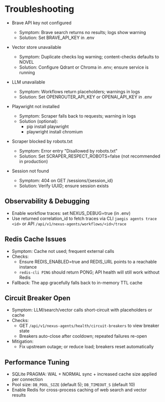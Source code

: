 # Troubleshooting

- Brave API key not configured
  - Symptom: Brave search returns no results; logs show warning
  - Solution: Set BRAVE_API_KEY in .env

- Vector store unavailable
  - Symptom: Duplicate checks log warning; content-checks defaults to NOVEL
  - Solution: Configure Qdrant or Chroma in .env; ensure service is running

- LLM unavailable
  - Symptom: Workflows return placeholders; warnings in logs
  - Solution: Set OPENROUTER_API_KEY or OPENAI_API_KEY in .env

- Playwright not installed
  - Symptom: Scraper falls back to requests; warning in logs
  - Solution (optional):
    - pip install playwright
    - playwright install chromium

- Scraper blocked by robots.txt
  - Symptom: Error entry "Disallowed by robots.txt"
  - Solution: Set SCRAPER_RESPECT_ROBOTS=false (not recommended in production)

- Session not found
  - Symptom: 404 on GET /sessions/{session_id}
  - Solution: Verify UUID; ensure session exists


## Observability & Debugging
- Enable workflow traces: set NEXUS_DEBUG=true (in .env)
- Use returned correlation_id to fetch traces via CLI `jaegis agents trace <id>` or API `/api/v1/nexus-agents/workflows/<id>/trace`


## Redis Cache Issues
- Symptom: Cache not used; frequent external calls
- Checks:
  - Ensure REDIS_ENABLED=true and REDIS_URL points to a reachable instance
  - `redis-cli PING` should return PONG; API health will still work without Redis
- Fallback: The app gracefully falls back to in-memory TTL cache

## Circuit Breaker Open
- Symptom: LLM/search/vector calls short-circuit with placeholders or cache
- Checks:
  - GET `/api/v1/nexus-agents/health/circuit-breakers` to view breaker state
  - Breakers auto-close after cooldown; repeated failures re-open
- Mitigation:
  - Fix upstream outage; or reduce load; breakers reset automatically

## Performance Tuning
- SQLite PRAGMA: WAL + NORMAL sync + increased cache size applied per connection
- Pool size: `DB_POOL_SIZE` (default 5); `DB_TIMEOUT_S` (default 10)
- Enable Redis for cross-process caching of web search and vector results
